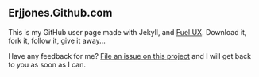 ## Erjjones.Github.com

This is my GitHub user page made with Jekyll, and [Fuel UX](http://exacttarget.github.com/fuelux/).  Download it, fork it, follow it, give it away...

Have any feedback for me? [File an issue on this
project](https://github.com/erjjones/Feedback/issues/new) and I will get back to
you as soon as I can.